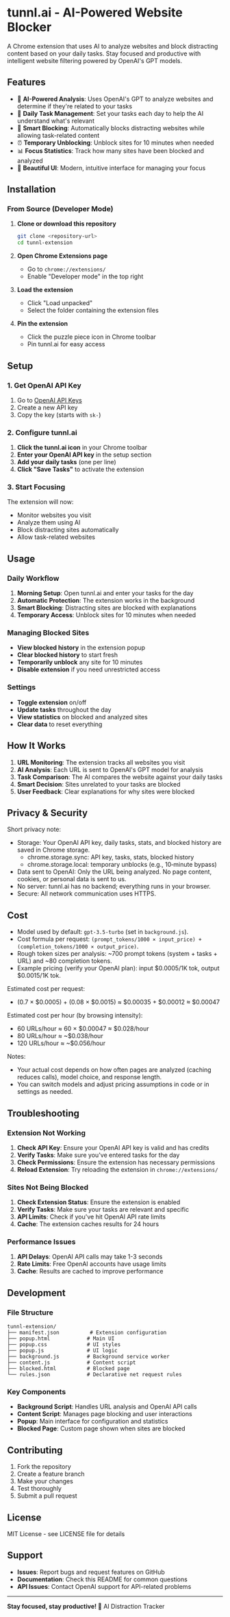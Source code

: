 # tunnl.ai - AI-Powered Website Blocker

A Chrome extension that uses AI to analyze websites and block distracting content based on your daily tasks. Stay focused and productive with intelligent website filtering powered by OpenAI's GPT models.

## Features

- 🤖 **AI-Powered Analysis**: Uses OpenAI's GPT to analyze websites and determine if they're related to your tasks
- 📝 **Daily Task Management**: Set your tasks each day to help the AI understand what's relevant
- 🚫 **Smart Blocking**: Automatically blocks distracting websites while allowing task-related content
- ⏰ **Temporary Unblocking**: Unblock sites for 10 minutes when needed
- 📊 **Focus Statistics**: Track how many sites have been blocked and analyzed
- 🎨 **Beautiful UI**: Modern, intuitive interface for managing your focus

## Installation

### From Source (Developer Mode)

1. **Clone or download this repository**
   ```bash
   git clone <repository-url>
   cd tunnl-extension
   ```

2. **Open Chrome Extensions page**
   - Go to `chrome://extensions/`
   - Enable "Developer mode" in the top right

3. **Load the extension**
   - Click "Load unpacked"
   - Select the folder containing the extension files

4. **Pin the extension**
   - Click the puzzle piece icon in Chrome toolbar
   - Pin tunnl.ai for easy access

## Setup

### 1. Get OpenAI API Key

1. Go to [OpenAI API Keys](https://platform.openai.com/api-keys)
2. Create a new API key
3. Copy the key (starts with `sk-`)

### 2. Configure tunnl.ai

1. **Click the tunnl.ai icon** in your Chrome toolbar
2. **Enter your OpenAI API key** in the setup section
3. **Add your daily tasks** (one per line)
4. **Click "Save Tasks"** to activate the extension

### 3. Start Focusing

The extension will now:
- Monitor websites you visit
- Analyze them using AI
- Block distracting sites automatically
- Allow task-related websites

## Usage

### Daily Workflow

1. **Morning Setup**: Open tunnl.ai and enter your tasks for the day
2. **Automatic Protection**: The extension works in the background
3. **Smart Blocking**: Distracting sites are blocked with explanations
4. **Temporary Access**: Unblock sites for 10 minutes when needed

### Managing Blocked Sites

- **View blocked history** in the extension popup
- **Clear blocked history** to start fresh
- **Temporarily unblock** any site for 10 minutes
- **Disable extension** if you need unrestricted access

### Settings

- **Toggle extension** on/off
- **Update tasks** throughout the day
- **View statistics** on blocked and analyzed sites
- **Clear data** to reset everything

## How It Works

1. **URL Monitoring**: The extension tracks all websites you visit
2. **AI Analysis**: Each URL is sent to OpenAI's GPT model for analysis
3. **Task Comparison**: The AI compares the website against your daily tasks
4. **Smart Decision**: Sites unrelated to your tasks are blocked
5. **User Feedback**: Clear explanations for why sites were blocked

## Privacy & Security

Short privacy note:

- Storage: Your OpenAI API key, daily tasks, stats, and blocked history are saved in Chrome storage.
  - chrome.storage.sync: API key, tasks, stats, blocked history
  - chrome.storage.local: temporary unblocks (e.g., 10‑minute bypass)
- Data sent to OpenAI: Only the URL being analyzed. No page content, cookies, or personal data is sent to us.
- No server: tunnl.ai has no backend; everything runs in your browser.
- Secure: All network communication uses HTTPS.

## Cost

- Model used by default: `gpt-3.5-turbo` (set in `background.js`).
- Cost formula per request: `(prompt_tokens/1000 × input_price) + (completion_tokens/1000 × output_price)`.
- Rough token sizes per analysis: ~700 prompt tokens (system + tasks + URL) and ~80 completion tokens.
- Example pricing (verify your OpenAI plan): input $0.0005/1K tok, output $0.0015/1K tok.

Estimated cost per request:
- (0.7 × $0.0005) + (0.08 × $0.0015) ≈ $0.00035 + $0.00012 ≈ $0.00047

Estimated cost per hour (by browsing intensity):
- 60 URLs/hour ≈ 60 × $0.00047 ≈ $0.028/hour
- 80 URLs/hour ≈ ~$0.038/hour
- 120 URLs/hour ≈ ~$0.056/hour

Notes:
- Your actual cost depends on how often pages are analyzed (caching reduces calls), model choice, and response length.
- You can switch models and adjust pricing assumptions in code or in settings as needed.

## Troubleshooting

### Extension Not Working

1. **Check API Key**: Ensure your OpenAI API key is valid and has credits
2. **Verify Tasks**: Make sure you've entered tasks for the day
3. **Check Permissions**: Ensure the extension has necessary permissions
4. **Reload Extension**: Try reloading the extension in `chrome://extensions/`

### Sites Not Being Blocked

1. **Check Extension Status**: Ensure the extension is enabled
2. **Verify Tasks**: Make sure your tasks are relevant and specific
3. **API Limits**: Check if you've hit OpenAI API rate limits
4. **Cache**: The extension caches results for 24 hours

### Performance Issues

1. **API Delays**: OpenAI API calls may take 1-3 seconds
2. **Rate Limits**: Free OpenAI accounts have usage limits
3. **Cache**: Results are cached to improve performance

## Development

### File Structure

```
tunnl-extension/
├── manifest.json          # Extension configuration
├── popup.html            # Main UI
├── popup.css             # UI styles
├── popup.js              # UI logic
├── background.js         # Background service worker
├── content.js            # Content script
├── blocked.html          # Blocked page
└── rules.json            # Declarative net request rules
```

### Key Components

- **Background Script**: Handles URL analysis and OpenAI API calls
- **Content Script**: Manages page blocking and user interactions
- **Popup**: Main interface for configuration and statistics
- **Blocked Page**: Custom page shown when sites are blocked

## Contributing

1. Fork the repository
2. Create a feature branch
3. Make your changes
4. Test thoroughly
5. Submit a pull request

## License

MIT License - see LICENSE file for details

## Support

- **Issues**: Report bugs and request features on GitHub
- **Documentation**: Check this README for common questions
- **API Issues**: Contact OpenAI support for API-related problems

---

**Stay focused, stay productive! 🎯**
AI Distraction Tracker
